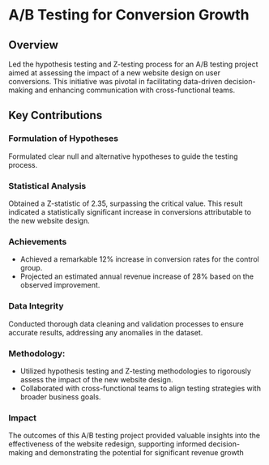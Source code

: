 # A/B Testing for Conversion Growth
## Overview
Led the hypothesis testing and Z-testing process for an A/B testing project aimed at assessing the impact of a new website design on user conversions. This initiative was pivotal in facilitating data-driven decision-making and enhancing communication with cross-functional teams.
## Key Contributions
### Formulation of Hypotheses
Formulated clear null and alternative hypotheses to guide the testing process.
### Statistical Analysis
Obtained a Z-statistic of 2.35, surpassing the critical value. This result indicated a statistically significant increase in conversions attributable to the new website design.
### Achievements
* Achieved a remarkable 12% increase in conversion rates for the control group.
* Projected an estimated annual revenue increase of 28% based on the observed improvement.
### Data Integrity
Conducted thorough data cleaning and validation processes to ensure accurate results, addressing any anomalies in the dataset.
### Methodology:
* Utilized hypothesis testing and Z-testing methodologies to rigorously assess the impact of the new website design.
* Collaborated with cross-functional teams to align testing strategies with broader business goals.
### Impact
The outcomes of this A/B testing project provided valuable insights into the effectiveness of the website redesign, supporting informed decision-making and demonstrating the potential for significant revenue growth

